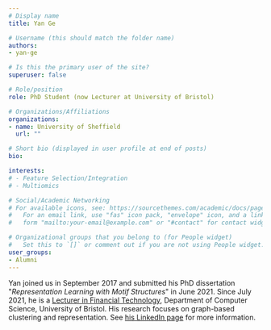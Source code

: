 ```yaml
---
# Display name
title: Yan Ge

# Username (this should match the folder name)
authors:
- yan-ge

# Is this the primary user of the site?
superuser: false

# Role/position
role: PhD Student (now Lecturer at University of Bristol)

# Organizations/Affiliations
organizations:
- name: University of Sheffield
  url: ""

# Short bio (displayed in user profile at end of posts)
bio: 

interests:
# - Feature Selection/Integration
# - Multiomics

# Social/Academic Networking
# For available icons, see: https://sourcethemes.com/academic/docs/page-builder/#icons
#   For an email link, use "fas" icon pack, "envelope" icon, and a link in the
#   form "mailto:your-email@example.com" or "#contact" for contact widget.

# Organizational groups that you belong to (for People widget)
#   Set this to `[]` or comment out if you are not using People widget.
user_groups:
- Alumni
---
```


Yan joined us in September 2017 and submitted his PhD dissertation "*Representation Learning with Motif Structures*" in June 2021. Since July 2021, he is a [Lecturer in Financial Technology](https://research-information.bris.ac.uk/en/persons/yan-ge), Department of Computer Science, University of Bristol. His research focuses on graph-based clustering and representation. See [his LinkedIn page](https://www.linkedin.com/in/yan-ge-b9a8b9a6/) for more information.
